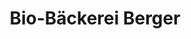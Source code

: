---
title: "Bio-Bäckerei Berger"
url: /reutlingen/bio-baeckerei-berger-willy-brandt-platz/
shop: Bäckerei
---